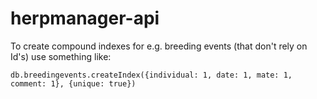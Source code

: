 # herpmanager-api

To create compound indexes for e.g. breeding events (that don't rely on Id's) use something like:

`db.breedingevents.createIndex({individual: 1, date: 1, mate: 1, comment: 1}, {unique: true})`
